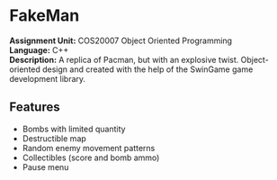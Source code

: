 # FakeMan
**Assignment Unit:** COS20007 Object Oriented Programming  
**Language:** C++  
**Description:** A replica of Pacman, but with an explosive twist. Object-oriented design and created with the help of the SwinGame game development library.

## Features
+ Bombs with limited quantity
+ Destructible map
+ Random enemy movement patterns
+ Collectibles (score and bomb ammo)
+ Pause menu
